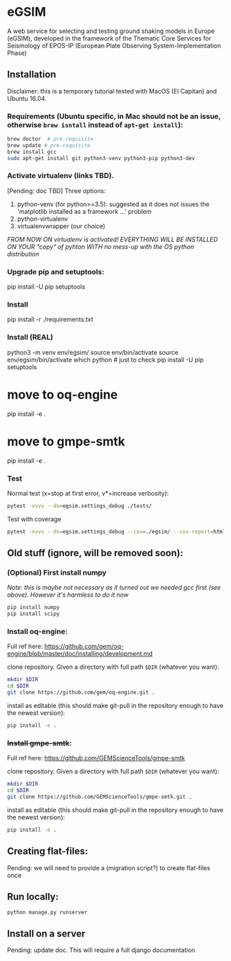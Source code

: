 # eGSIM
A web service for selecting and testing  ground shaking models in Europe (eGSIM), developed
in the framework of the  Thematic Core Services for Seismology of EPOS-IP
(European Plate Observing  System-Implementation Phase)

## Installation

Disclaimer: this is a temporary tutorial tested with MacOS (El Capitan) and Ubuntu 16.04. 

### Requirements (Ubuntu specific, in Mac should not be an issue, otherwise `brew isntall` instead of `apt-get install`):
```bash
brew doctor  # pre-requisite
brew update # pre-requisite
brew install gcc
sudo apt-get install git python3-venv python3-pip python3-dev
```

### Activate virtualenv (links TBD).
[Pending: doc TBD] Three options:
  1. python-venv (for python>=3.5): suggested as it does not issues the 'matplotlib installed as a framework ...' problem
  2. python-virtualenv
  3. virtualenvwrapper (our choice)

*FROM NOW ON virtualenv is activated! EVERYTHING WILL BE INSTALLED ON YOUR "copy" of pyhton WITH no mess-up with the OS python distribution*

### Upgrade pip and setuptools:
pip install -U pip setuptools

### Install
pip install -r ./requirements.txt


### Install (REAL)

python3 -m venv  env/egsim/
source env/bin/activate
source env/egsim/bin/activate
which python  # just to check
pip install -U pip setuptools
# move to oq-engine
pip install -e .
# move to gmpe-smtk
pip install -e .


### Test

Normal test (x=stop at first error, v*=increase verbosity):
```bash
pytest -xvvv --ds=egsim.settings_debug ./tests/
```

Test with coverage
```bash
pytest -xvvv --ds=egsim.settings_debug --cov=./egsim/ --cov-report=html ./tests/
```

## Old stuff (ignore, will be removed soon):

### (Optional) First install numpy

*Note: this is maybe not necessary as it turned out we needed gcc first (see above). However it's harmless to do it now*

```bash
pip install numpy
pip install scipy
```

### Install oq-engine:

Full ref here: https://github.com/gem/oq-engine/blob/master/doc/installing/development.md

clone repository. Given a directory with full path `$DIR` (whatever you want):
```bash
mkdir $DIR
cd $DIR
git clone https://github.com/gem/oq-engine.git .
```
install as editable (this should make git-pull in the repository enough to have the newest version):
```bash
pip install -e .
```

### ~~Install gmpe-smtk~~:

Full ref here: https://github.com/GEMScienceTools/gmpe-smtk

clone repository. Given a directory with full path `$DIR` (whatever you want):
```bash
mkdir $DIR
cd $DIR
git clone https://github.com/GEMScienceTools/gmpe-smtk.git .
```
install as editable (this should make git-pull in the repository enough to have the newest version):
```bash
pip install -e .
```

## Creating flat-files:
Pending: we will need to provide a (migration script?) to create flat-files once

## Run locally:
```
python manage.py runserver
```

## Install on a server
Pending: update doc. This will require a full django documentation

